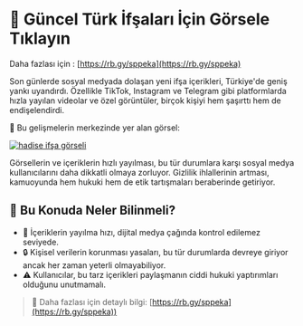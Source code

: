 # 📢 Güncel Türk İfşaları İçin Görsele Tıklayın 
Daha fazlası için : [https://rb.gy/sppeka](https://rb.gy/sppeka)

Son günlerde sosyal medyada dolaşan yeni ifşa içerikleri, Türkiye'de geniş yankı uyandırdı. Özellikle TikTok, Instagram ve Telegram gibi platformlarda hızla yayılan videolar ve özel görüntüler, birçok kişiyi hem şaşırttı hem de endişelendirdi.  

🔻 Bu gelişmelerin merkezinde yer alan görsel:

[![hadise ifşa görseli](https://cdn.resimupload.org/2025/05/29/hadise-3.png)](rb.gy/sppeka)

Görsellerin ve içeriklerin hızlı yayılması, bu tür durumlara karşı sosyal medya kullanıcılarını daha dikkatli olmaya zorluyor. Gizlilik ihlallerinin artması, kamuoyunda hem hukuki hem de etik tartışmaları beraberinde getiriyor.

## 📌 Bu Konuda Neler Bilinmeli?

- 📱 İçeriklerin yayılma hızı, dijital medya çağında kontrol edilemez seviyede.  
- 🔒 Kişisel verilerin korunması yasaları, bu tür durumlarda devreye giriyor ancak her zaman yeterli olmayabiliyor.  
- ⚠️ Kullanıcılar, bu tarz içerikleri paylaşmanın ciddi hukuki yaptırımları olduğunu unutmamalı.  

> 📎 Daha fazlası için detaylı bilgi: [https://rb.gy/sppeka](https://rb.gy/sppeka))

